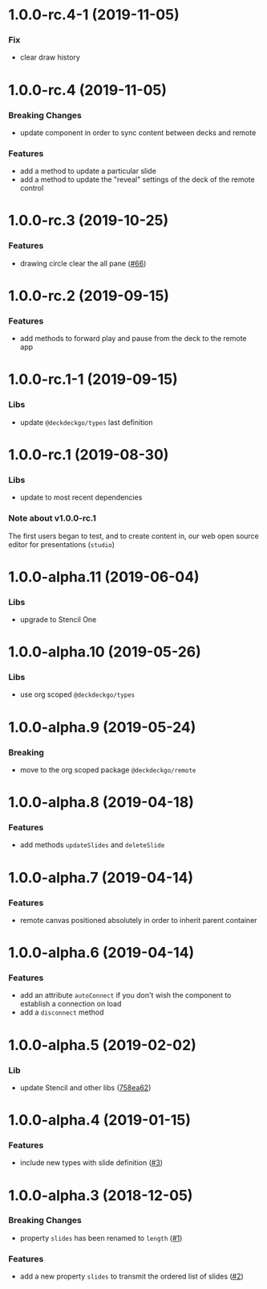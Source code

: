 <a name="1.0.0-rc.4-1"></a>
# 1.0.0-rc.4-1 (2019-11-05)

### Fix

* clear draw history

<a name="1.0.0-rc.4"></a>
# 1.0.0-rc.4 (2019-11-05)

### Breaking Changes

* update component in order to sync content between decks and remote

### Features

* add a method to update a particular slide
* add a method to update the "reveal" settings of the deck of the remote control

<a name="1.0.0-rc.3"></a>
# 1.0.0-rc.3 (2019-10-25)

### Features

* drawing circle clear the all pane ([#66](https://github.com/deckgo/deckdeckgo/issues/66))

<a name="1.0.0-rc.2"></a>
# 1.0.0-rc.2 (2019-09-15)

### Features

* add methods to forward play and pause from the deck to the remote app

<a name="1.0.0-rc.1-1"></a>
# 1.0.0-rc.1-1 (2019-09-15)

### Libs

* update `@deckdeckgo/types` last definition

<a name="1.0.0-rc.1"></a>
# 1.0.0-rc.1 (2019-08-30)

### Libs

* update to most recent dependencies

### Note about v1.0.0-rc.1

The first users began to test, and to create content in, our web open source editor for presentations (`studio`)

<a name="1.0.0-alpha.11"></a>
# 1.0.0-alpha.11 (2019-06-04)

### Libs

* upgrade to Stencil One

<a name="1.0.0-alpha.10"></a>
# 1.0.0-alpha.10 (2019-05-26)

### Libs

* use org scoped `@deckdeckgo/types`

<a name="1.0.0-alpha.9"></a>
# 1.0.0-alpha.9 (2019-05-24)

### Breaking

* move to the org scoped package `@deckdeckgo/remote`

<a name="1.0.0-alpha.8"></a>
# 1.0.0-alpha.8 (2019-04-18)

### Features

* add methods `updateSlides` and `deleteSlide`

<a name="1.0.0-alpha.7"></a>
# 1.0.0-alpha.7 (2019-04-14)

### Features

* remote canvas positioned absolutely in order to inherit parent container

<a name="1.0.0-alpha.6"></a>
# 1.0.0-alpha.6 (2019-04-14)

### Features

* add an attribute `autoConnect` if you don't wish the component to establish a connection on load
* add a `disconnect` method

<a name="1.0.0-alpha.5"></a>
# 1.0.0-alpha.5 (2019-02-02)

### Lib

* update Stencil and other libs ([758ea62](https://github.com/deckgo/deckdeckgo-remote/commit/758ea62c884a67195753f805088d11e43a516873))

<a name="1.0.0-alpha.4"></a>
# 1.0.0-alpha.4 (2019-01-15)

### Features

* include new types with slide definition ([#3](https://github.com/deckgo/deckdeckgo-remote/issues/3))

<a name="1.0.0-alpha.3"></a>
# 1.0.0-alpha.3 (2018-12-05)

### Breaking Changes

* property `slides` has been renamed to `length` ([#1](https://github.com/deckgo/deckdeckgo-remote/issues/1))

### Features

* add a new property `slides` to transmit the ordered list of slides ([#2](https://github.com/deckgo/deckdeckgo-remote/issues/2))
